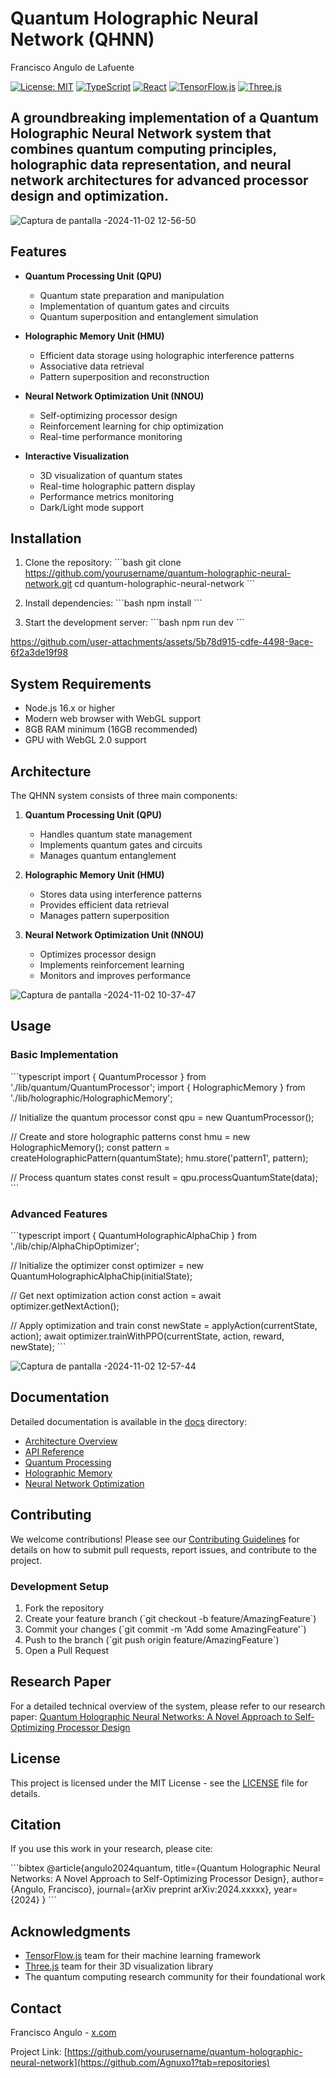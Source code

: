 # Quantum Holographic Neural Network (QHNN)

Francisco Angulo de Lafuente

[![License: MIT](https://img.shields.io/badge/License-MIT-yellow.svg)](https://opensource.org/licenses/MIT)
[![TypeScript](https://img.shields.io/badge/TypeScript-4.9.5-blue.svg)](https://www.typescriptlang.org/)
[![React](https://img.shields.io/badge/React-18.2.0-blue.svg)](https://reactjs.org/)
[![TensorFlow.js](https://img.shields.io/badge/TensorFlow.js-4.17.0-orange.svg)](https://www.tensorflow.org/js)
[![Three.js](https://img.shields.io/badge/Three.js-0.161.0-green.svg)](https://threejs.org/)

## A groundbreaking implementation of a Quantum Holographic Neural Network system that combines quantum computing principles, holographic data representation, and neural network architectures for advanced processor design and optimization.

![Captura de pantalla -2024-11-02 12-56-50](https://github.com/user-attachments/assets/7d1ee136-4d5e-4197-a6f2-adfd4ec431ac)


## Features

- **Quantum Processing Unit (QPU)**
  - Quantum state preparation and manipulation
  - Implementation of quantum gates and circuits
  - Quantum superposition and entanglement simulation

- **Holographic Memory Unit (HMU)**
  - Efficient data storage using holographic interference patterns
  - Associative data retrieval
  - Pattern superposition and reconstruction

- **Neural Network Optimization Unit (NNOU)**
  - Self-optimizing processor design
  - Reinforcement learning for chip optimization
  - Real-time performance monitoring

- **Interactive Visualization**
  - 3D visualization of quantum states
  - Real-time holographic pattern display
  - Performance metrics monitoring
  - Dark/Light mode support

## Installation

1. Clone the repository:
\`\`\`bash
git clone https://github.com/yourusername/quantum-holographic-neural-network.git
cd quantum-holographic-neural-network
\`\`\`

2. Install dependencies:
\`\`\`bash
npm install
\`\`\`

3. Start the development server:
\`\`\`bash
npm run dev
\`\`\`




https://github.com/user-attachments/assets/5b78d915-cdfe-4498-9ace-6f2a3de19f98



## System Requirements

- Node.js 16.x or higher
- Modern web browser with WebGL support
- 8GB RAM minimum (16GB recommended)
- GPU with WebGL 2.0 support

## Architecture

The QHNN system consists of three main components:

1. **Quantum Processing Unit (QPU)**
   - Handles quantum state management
   - Implements quantum gates and circuits
   - Manages quantum entanglement

2. **Holographic Memory Unit (HMU)**
   - Stores data using interference patterns
   - Provides efficient data retrieval
   - Manages pattern superposition

3. **Neural Network Optimization Unit (NNOU)**
   - Optimizes processor design
   - Implements reinforcement learning
   - Monitors and improves performance
  

![Captura de pantalla -2024-11-02 10-37-47](https://github.com/user-attachments/assets/e0ec287a-d96f-47b5-a0ae-966d66e4fca1)


## Usage

### Basic Implementation

\`\`\`typescript
import { QuantumProcessor } from './lib/quantum/QuantumProcessor';
import { HolographicMemory } from './lib/holographic/HolographicMemory';

// Initialize the quantum processor
const qpu = new QuantumProcessor();

// Create and store holographic patterns
const hmu = new HolographicMemory();
const pattern = createHolographicPattern(quantumState);
hmu.store('pattern1', pattern);

// Process quantum states
const result = qpu.processQuantumState(data);
\`\`\`

### Advanced Features

\`\`\`typescript
import { QuantumHolographicAlphaChip } from './lib/chip/AlphaChipOptimizer';

// Initialize the optimizer
const optimizer = new QuantumHolographicAlphaChip(initialState);

// Get next optimization action
const action = await optimizer.getNextAction();

// Apply optimization and train
const newState = applyAction(currentState, action);
await optimizer.trainWithPPO(currentState, action, reward, newState);
\`\`\`


![Captura de pantalla -2024-11-02 12-57-44](https://github.com/user-attachments/assets/32a148f2-1085-4b07-890d-15b0f2bd32dc)


## Documentation

Detailed documentation is available in the [docs](./docs) directory:

- [Architecture Overview](./docs/architecture.md)
- [API Reference](./docs/api.md)
- [Quantum Processing](./docs/quantum.md)
- [Holographic Memory](./docs/holographic.md)
- [Neural Network Optimization](./docs/optimization.md)

## Contributing

We welcome contributions! Please see our [Contributing Guidelines](CONTRIBUTING.md) for details on how to submit pull requests, report issues, and contribute to the project.

### Development Setup

1. Fork the repository
2. Create your feature branch (\`git checkout -b feature/AmazingFeature\`)
3. Commit your changes (\`git commit -m 'Add some AmazingFeature'\`)
4. Push to the branch (\`git push origin feature/AmazingFeature\`)
5. Open a Pull Request

## Research Paper

For a detailed technical overview of the system, please refer to our research paper:
[Quantum Holographic Neural Networks: A Novel Approach to Self-Optimizing Processor Design](https://www.researchgate.net/publication/385490689_Title_AlphaChip_Integration_in_Quantum_Holographic_Neural_Networks_A_Revolutionary_Approach_to_Self-Optimizing_Processor_Design)

## License

This project is licensed under the MIT License - see the [LICENSE](LICENSE) file for details.

## Citation

If you use this work in your research, please cite:

\`\`\`bibtex
@article{angulo2024quantum,
  title={Quantum Holographic Neural Networks: A Novel Approach to Self-Optimizing Processor Design},
  author={Angulo, Francisco},
  journal={arXiv preprint arXiv:2024.xxxxx},
  year={2024}
}
\`\`\`

## Acknowledgments

- [TensorFlow.js](https://www.tensorflow.org/js) team for their machine learning framework
- [Three.js](https://threejs.org/) team for their 3D visualization library
- The quantum computing research community for their foundational work

## Contact

Francisco Angulo - [x.com](https://x.com/Francisco_Ecofa)

Project Link: [https://github.com/yourusername/quantum-holographic-neural-network](https://github.com/Agnuxo1?tab=repositories)

